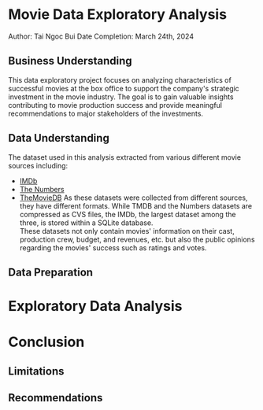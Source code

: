 # Movie Data Exploratory Analysis

Author: Tai Ngoc Bui
Date Completion: March 24th, 2024

## Business Understanding
This data exploratory project focuses on analyzing characteristics of successful movies at the box office to support the company's strategic investment in the movie industry. The goal is to gain valuable insights contributing to movie production success and provide meaningful recommendations to major stakeholders of the investments.

## Data Understanding
The dataset used in this analysis extracted from various different movie sources including:
* [IMDb](https://www.imdb.com/)
* [The Numbers](https://www.the-numbers.com/)
* [TheMovieDB](https://www.themoviedb.org/)
As these datasets were collected from different sources, they have different formats. While TMDB and the Numbers datasets are compressed as CVS files, the IMDb, the largest dataset among the three, is stored within a SQLite database.<br>
These datasets not only contain movies' information on their cast, production crew, budget, and revenues, etc. but also the public opinions regarding the movies' success such as ratings and votes.


## Data Preparation

# Exploratory Data Analysis

# Conclusion

## Limitations

## Recommendations